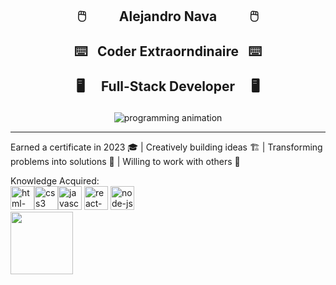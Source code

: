 <h2><p align='center'>🖱️&emsp;&emsp;&ensp;Alejandro Nava&ensp;&emsp;&emsp;🖱️</p> <p align='center'>⌨️&ensp; Coder Extraorndinaire &ensp;⌨️</p> <p align='center'>🖥️&emsp; Full-Stack Developer &emsp;🖥️</p></h2>

<p align='center'>
  <img alt='programming animation' src='https://github.com/user-attachments/assets/6e796ceb-7a35-442b-8907-5b56a34504b3' />
</p>

---

Earned a certificate in 2023 🎓 | Creatively building ideas 🏗️ | Transforming problems into solutions 🧮 | Willing to work with others 🤝

Knowledge Acquired:  
<img height="38" src="https://img.icons8.com/color/48/html-5--v1.png" alt="html-5--v1"/><img height="38" src="https://img.icons8.com/color/48/css3.png" alt="css3"/><img height="38" src="https://img.icons8.com/color/48/javascript--v1.png" alt="javascript--v1"/> <img height="38" src="https://img.icons8.com/color/48/react-native.png" alt="react-native"/> <img height="38" src="https://img.icons8.com/fluency/48/node-js.png" alt="node-js"/>  
<img height="100" src="https://www.creativemarketingltd.co.uk/wp-content/uploads/2023/02/MERN-Stack-Development-465x450.png" />

<!--
**nava003/nava003** is a ✨ _special_ ✨ repository because its `README.md` (this file) appears on your GitHub profile.

Here are some ideas to get you started:

- 🔭 I’m currently working on ...
- 🌱 I’m currently learning ...
- 👯 I’m looking to collaborate on ...
- 🤔 I’m looking for help with ...
- 💬 Ask me about ...
- 📫 How to reach me: ...
- 😄 Pronouns: ...
- ⚡ Fun fact: ...
-->
